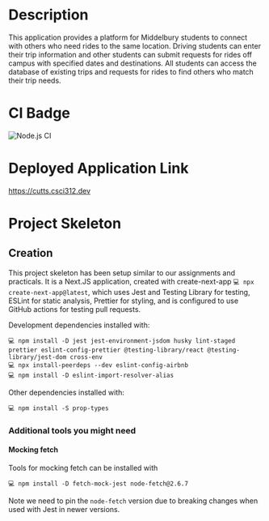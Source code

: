# Description

This application provides a platform for Middelbury students to connect with others who need rides to the same location. Driving students can enter their trip information and other students can submit requests for rides off campus with specified dates and destinations. All students can access the database of existing trips and requests for rides to find others who match their trip needs.

# CI Badge

![Node.js CI](https://github.com/csci312-s24/project-cutts/actions/workflows/node.js.yml/badge.svg)

# Deployed Application Link

https://cutts.csci312.dev

# Project Skeleton

## Creation

This project skeleton has been setup similar to our assignments and practicals. It is a Next.JS application, created with create-next-app `💻 npx create-next-app@latest`, which uses Jest and Testing Library for testing, ESLint for static analysis, Prettier for styling, and is configured to use GitHub actions for testing pull requests.

Development dependencies installed with:

```
💻 npm install -D jest jest-environment-jsdom husky lint-staged prettier eslint-config-prettier @testing-library/react @testing-library/jest-dom cross-env
💻 npx install-peerdeps --dev eslint-config-airbnb
💻 npm install -D eslint-import-resolver-alias
```

Other dependencies installed with:

```
💻 npm install -S prop-types
```

### Additional tools you might need

#### Mocking fetch

Tools for mocking fetch can be installed with

```
💻 npm install -D fetch-mock-jest node-fetch@2.6.7
```

Note we need to pin the `node-fetch` version due to breaking changes when used with Jest in newer versions.
